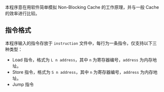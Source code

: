 
本程序意在用软件简单模拟 Non-Blocking Cache 的工作原理，并与一般 Cache 的效率进行比较。

## 指令格式

本程序输入的指令存放于 `instruction` 文件中，每行为一条指令，仅支持以下三种类型：

- Load 指令，格式为 `L n address`，其中 `n` 为寄存器编号，`address` 为内存地址。
- Store 指令，格式为 `S n address`，其中 `n` 为寄存器编号，`address` 为内存地址。
- Jump 指令

